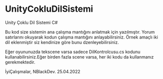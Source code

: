 # UnityCokluDilSistemi
 Unity Çoklu Dil Sistemi C#

Bu kod size sistemin ana çalışma mantığını anlatmak için yazılmıştır.
Yorum satırlarını okuyarak kodun çalışma mantığını anlayabilirsiniz.
Örnek amaçlı iki dil eklenmiştir siz kendinize göre bunu dzenleyebilirsiniz.

Eğer oyununuzda tekscene varsa sadece DilKontrolcusu.cs kodunu kullanabilirsiniz.Eğer birden fazla scene varsa, her iki kodu da kullanmanız gerekmektedir.

İyiÇalışmalar, NBlackDev.
25.04.2022

